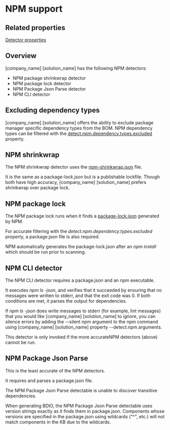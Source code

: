 # NPM support

## Related properties

[Detector properties](../properties/detectors/npm.md)

## Overview

[company_name] [solution_name] has the following NPM detectors:

* NPM package shrinkwrap detector
* NPM package lock detector
* NPM Package Json Parse detector
* NPM CLI detector

## Excluding dependency types
[company_name] [solution_name] offers the ability to exclude package manager specific dependency types from the BOM.
NPM dependency types can be filtered with the [detect.npm.dependency.types.excluded](../properties/detectors/npm.md#npm-dependency-types-excluded) property.

## NPM shrinkwrap

The NPM shrinkwrap detector uses the [npm-shrinkwrap.json](https://docs.npmjs.com/cli/v7/configuring-npm/npm-shrinkwrap-json) file.

It is the same as a package-lock.json but is a publishable lockfile. Though both have high accuracy, [company_name] [solution_name] prefers shrinkwrap over package lock.

## NPM package lock

The NPM package lock runs when it finds a [package-lock.json](https://docs.npmjs.com/configuring-npm/package-lock-json.html) generated by NPM.

For accurate filtering with the *detect.npm.dependency.types.excluded* property, a package.json file is also required.

NPM automatically generates the package-lock.json after an *npm install* which should be run prior to scanning.

## NPM CLI detector

The NPM CLI detector requires a package.json and an npm executable.

It executes *npm ls -json*, and verifies that it succeeded by ensuring that no messages were written to
stderr, and that the exit code was 0. If both conditions are met, it parses the output for dependencies.

If *npm ls -json* does write messages to stderr (for example, lint messages) that you would like
[company_name] [solution_name] to ignore, you can silence errors by adding the --silent npm argument to the npm
command using [company_name] [solution_name] property --detect.npm.arguments.

This detector is only invoked if the more accurateNPM detectors (above) cannot be run.

## NPM Package Json Parse

This is the least accurate of the NPM detectors.

It requires and parses a package.json file.

The NPM Package Json Parse detectable is unable to discover transitive dependencies. 

When generating BDIO, the NPM Package Json Parse detectable uses version strings exactly as it finds them in package.json.
Components whose versions are specified in the package.json using wildcards ("^", etc.) will not match components in the KB
due to the wildcards.
